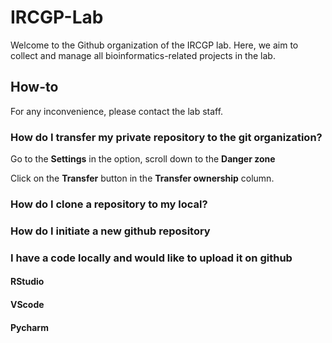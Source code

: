 # IRCGP-Lab

Welcome to the Github organization of the IRCGP lab. Here, we aim to collect and manage all bioinformatics-related projects in the lab.

## How-to

For any inconvenience, please contact the lab staff.

### How do I transfer my private repository to the git organization?

Go to the **Settings** in the option, scroll down to the **Danger zone**

Click on the **Transfer** button in the **Transfer ownership** column.

### How do I clone a repository to my local?

### How do I initiate a new github repository

### I have a code locally and would like to upload it on github

#### RStudio

#### VScode

#### Pycharm


